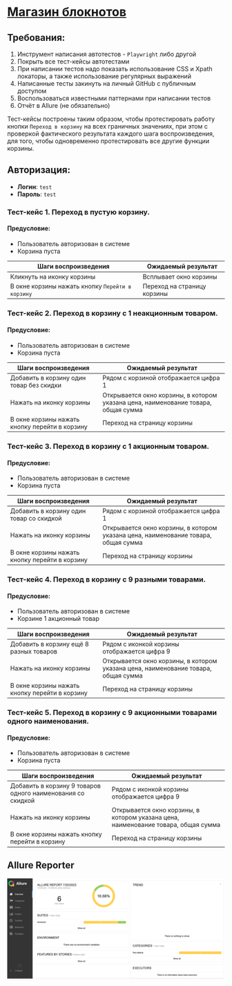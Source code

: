 # [Магазин блокнотов](https://enotes.pointschool.ru/login)

## Требования:
1. Инструмент написания автотестов - `Playwright` либо другой
2. Покрыть все тест-кейсы автотестами
3. При написании тестов надо показать использование CSS и Xpath локаторы, а также использование регулярных выражений 
4. Написанные тесты закинуть на личный GitHub с публичным доступом
5. Воспользоваться известными паттернами при написании тестов
6. Отчёт в Allure (не обязательно)

Тест-кейсы  построены таким образом, чтобы протестировать работу кнопки `Переход в корзину` на всех граничных значениях, при этом с проверкой фактического результата каждого шага воспроизведения, для того, чтобы одновременно протестировать все другие функции корзины.
## Авторизация:
- **Логин**: `test`
- **Пароль**: `test`

### Тест-кейс 1. Переход в пустую корзину.
#### Предусловие:
- Пользователь авторизован в системе
- Корзина пуста

| **Шаги воспроизведения** | **Ожидаемый результат** |
|----|----|
| Кликнуть на иконку корзины | Всплывает окно корзины |
| В окне корзины нажать кнопку `Перейти в корзину` | Переход на страницу корзины |
### Тест-кейс 2. Переход в корзину с 1 неакционным товаром.
#### Предусловие: 
- Пользователь авторизован в системе
- Корзина пуста

| **Шаги воспроизведения** | **Ожидаемый результат** |
|----|----|
| Добавить в корзину один товар без скидки| Рядом с корзиной отображается цифра 1 |
| Нажать на иконку корзины | Открывается окно корзины, в котором указана цена, наименование товара, общая сумма |
| В окне корзины нажать кнопку перейти в корзину| Переход на страницу корзины|
### Тест-кейс 3. Переход в корзину с 1 акционным товаром.
#### Предусловие: 
- Пользователь авторизован в системе
- Корзина пуста

| **Шаги воспроизведения** | **Ожидаемый результат** |
|----|----|
| Добавить в корзину один товар со скидкой | Рядом с корзиной отображается цифра 1 |
| Нажать на иконку корзины | Открывается окно корзины, в котором указана цена, наименование товара, общая сумма |
| В окне корзины нажать кнопку перейти в корзину| Переход на страницу корзины|
### Тест-кейс 4. Переход в корзину с 9 разными товарами. 
#### Предусловие: 
- Пользователь авторизован в системе
- Корзине 1 акционный товар

| **Шаги воспроизведения** | **Ожидаемый результат** |
|----|----|
| Добавить в корзину ещё 8 разных товаров | Рядом с иконкой корзины отображается цифра 9 |
| Нажать на иконку корзины | Открывается окно корзины, в котором указана цена, наименование товара, общая сумма |
| В окне корзины нажать кнопку перейти в корзину | Переход на страницу корзины|
### Тест-кейс 5. Переход в корзину с 9 акционными товарами одного наименования.
#### Предусловие: 
- Пользователь авторизован в системе
- Корзина пуста

| **Шаги воспроизведения** | **Ожидаемый результат** |
|----|----|
| Добавить в корзину 9 товаров одного наименования со скидкой | Рядом с иконкой корзины отображается цифра 9 |
| Нажать на иконку корзины | Открывается окно корзины, в котором указана цена, наименование товара, общая сумма |
| В окне корзины нажать кнопку перейти в корзину | Переход на страницу корзины|

## Allure Reporter
![Allure](TestsData\Allure01.png)
